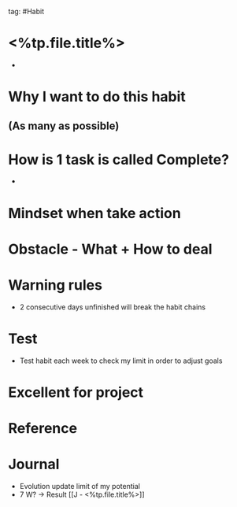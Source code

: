 tag: #Habit

# <%tp.file.title%>
- 
# Why I want to do this habit
(As many as possible)
- 
# How is 1 task is called **Complete**?
- 
# Mindset when take action

# Obstacle - What + How to deal

# Warning rules
- 2 consecutive days unfinished will break the habit chains
# Test 
- Test habit each week to check my limit in order to adjust goals
# Excellent for project

# Reference

# Journal
- Evolution update limit of my potential
- 7 W? -> Result
[[J - <%tp.file.title%>]]
